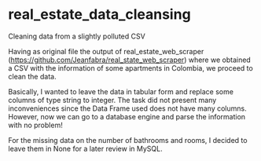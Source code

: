 # real_estate_data_cleansing
Cleaning data from a slightly polluted CSV

Having as original file the output of real_estate_web_scraper (https://github.com/Jeanfabra/real_state_web_scraper) where we obtained a CSV with 
the information of some apartments in Colombia, we proceed to clean the data.

Basically, I wanted to leave the data in tabular form and replace some columns of type string to integer. 
The task did not present many inconveniences since the Data Frame used does not have many columns.
However, now we can go to a database engine and parse the information with no problem!

For the missing data on the number of bathrooms and rooms, I decided to leave them in None for a later review in MySQL.

